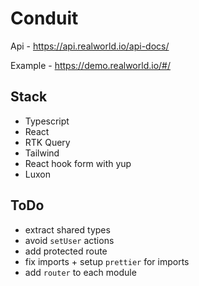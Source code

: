 # Conduit

Api - https://api.realworld.io/api-docs/

Example - https://demo.realworld.io/#/

## Stack

- Typescript
- React
- RTK Query
- Tailwind
- React hook form with yup
- Luxon


## ToDo
* extract shared types
* avoid `setUser` actions
* add protected route
* fix imports + setup `prettier` for imports
* add `router` to each module

